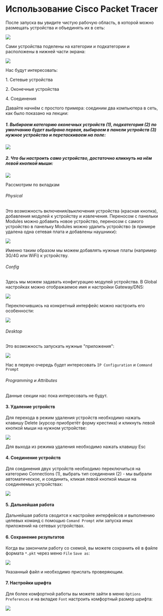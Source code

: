 # Использование Cisco Packet Tracer

После запуска вы увидите чистую рабочую область, в которой можно размещать устройства и объединять их в сеть:

![](pic/basics01.png)

Сами устройства поделены на категории и подкатегории и расположены в нижней части экрана:

![](pic/basics02.png)

Нас будут интересовать:

1\. Сетевые устройства

2\. Оконечные устройства

4\. Соединения

Давайте начнём с простого примера: соединим два компьютера в сеть, как было показано на лекции:

##### 1\. Выбираем категорию оконечных устройств (1), подкатегория (2) по умолчанию будет выбрана первая, выбираем в панели устройств (3) нужное устройство и перетаскиваем на поле:

![](pic/basics03.png)

##### 2\. Что бы настроить само устройство, достаточно кликнуть на нём левой кнопкой мыши:

![](pic/basics04.png)

Рассмотрим по вкладкам

###### Physical

Это возможность включения/выключения устройства (красная кнопка), добавления модулей к устройству и извлечения. Переносом с панельки Modules можно добавить новое устройство, переносом с самого устройство в панельку Modules можно удалить устройство (в примере удалена одна сетевая плата и добавлены наушники):

![](pic/basics05.png)

Именно таким образом мы можем добавлять нужные платы (например 3G/4G или WiFi) к устройству.

###### Config

Здесь мы можем задавать конфигурацию модулей устройства. В Global настройках можно отображаемое имя и настройки Gateway/DNS:

![](pic/basics06.png)

Переключившись на конкретный интерфейс можно настроить его особенности:

![](pic/basics07.png)

###### Desktop

Это возможность запускать нужные "приложения":

![](pic/basics08.png)

Нас в первую очередь будет интересовать `IP Configuration` и `Command Prompt`

###### Programming и Attributes

Данные секции нас пока интересовать не будут.

#### 3\. Удаление устройств

Для перехода в режим удаления устройств необходимо нажать клавишу Delete (курсор приобретёт форму крестика) и кликнуть левой кнопкой мыши на нужном устройстве:

![](pic/basics09.png)

Для выхода из режима удаления необходимо нажать клавишу Esc

#### 4\. Соединение устройств

Для соединения двух устройств необходимо переключиться на категорию Connections (1), выбрать тип соединения (2) - мы выбрали автоматическое, и соединить, кликая левой кнопкой мыши на соединяемых устройствах:

![](pic/basics10.png)

#### 5\. Дальнейшая работа

Дальнейшая работа сводится к настройке интерфейсов и выполнению целевых команд с помощью `Comand Prompt` или запуска иных приложений на сетевых устройствах.

#### 6\. Сохранение результатов

Когда вы закончили работу со схемой, вы можете сохранить её в файле формата `*.pkt` через меню `File` `Save as`:

![](pic/basics11.png)

Указанный файл и необходимо прислать проверяющим.

#### 7\. Настройки шрифта

Для более комфортной работы вы можете зайти в меню `Options` `Preferences` и на вкладке `Font` настроить комфортный размер шрифта:

![](pic/basics12.png)

